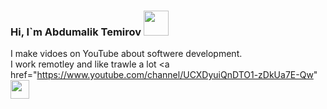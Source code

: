 ### Hi, I`m Abdumalik Temirov <img src="https://media1.giphy.com/media/gM5qFksULw54NMWyry/giphy.gif?cid=ecf05e47va8nlvt518r97vrursydgml6ukoijgrv0xancndl&rid=giphy.gif&ct=s" width="40px">

 I make vidoes on YouTube about softwere development. <br />
 I work remotley and like trawle a lot
 <a href="https://www.youtube.com/channel/UCXDyuiQnDTO1-zDkUa7E-Qw"
 <img src="https://www.freeiconspng.com/thumbs/youtube-logo-png/hd-youtube-logo-png-transparent-background-20.png" width="30px">

<!--
**abdumaliktemirov/abdumaliktemirov** is a ✨ _special_ ✨ repository because its `README.md` (this file) appears on your GitHub profile.

Here are some ideas to get you started:

- 🔭 I’m currently working on ...
- 🌱 I’m currently learning ...
- 👯 I’m looking to collaborate on ...
- 🤔 I’m looking for help with ...
- 💬 Ask me about ...
- 📫 How to reach me: ...
- 😄 Pronouns: ...
- ⚡ Fun fact: ...
-->
